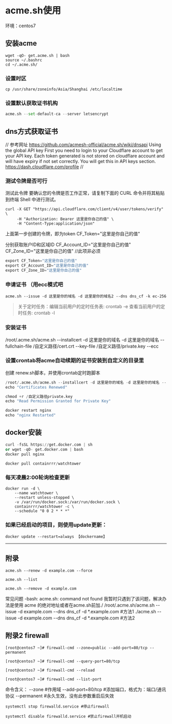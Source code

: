 # acme.sh使用
环境：centos7

## 安装acme
```
wget -qO- get.acme.sh | bash 
source ~/.bashrc
cd ~/.acme.sh/
```
### 设置时区
```
cp /usr/share/zoneinfo/Asia/Shanghai /etc/localtime
```
### 设置默认获取证书机构
```python title='设置默认证书分发机构为letsencrypt.org'
acme.sh --set-default-ca --server letsencrypt
```

## dns方式获取证书
//
参考网址 https://github.com/acmesh-official/acme.sh/wiki/dnsapi
Using the global API key
First you need to login to your Cloudflare account to get your API key. Each token generated is not stored on cloudflare account and will have expiry if not set correctly. You will get this in API keys section.
https://dash.cloudflare.com/profile 
//

### 测试令牌是否可行
测试此令牌
要确认您的令牌是否工作正常，请复制下面的 CURL 命令并将其粘贴到终端 Shell 中进行测试。
```
curl -X GET "https://api.cloudflare.com/client/v4/user/tokens/verify" \
     -H "Authorization: Bearer 这里是你自己的值" \
     -H "Content-Type:application/json"
```
上面第一步创建的令牌，即为token
CF_Token="这里是你自己的值“

分别获取账户ID和区域ID
CF_Account_ID="这里是你自己的值"
CF_Zone_ID="这里是你自己的值"   //此项非必须

```python title='终端输入命令'
export CF_Token="这里是你自己的值"
export CF_Account_ID="这里是你自己的值"
export CF_Zone_ID="这里是你自己的值"
```

### 申请证书 （用ecc模式吧
```
acme.sh --issue -d 这里是你的域名 -d 这里是你的域名2 --dns dns_cf -k ec-256
```
> 关于定时任务：编辑当前用户的定时任务表: crontab -e
> 查看当前用户的定时任务: crontab -l

### 安装证书
/root/.acme.sh/acme.sh --installcert -d 这里是你的域名 -d 这里是你的域名 --fullchain-file /自定义路径/cert.crt --key-file /自定义路径/private.key --ecc

### 设置crontab将acme自动续期的证书安装到自定义的目录里
创建 renew.sh脚本，并使用crontab定时跑脚本
```python title='renew.sh'
/root/.acme.sh/acme.sh --installcert -d 这里是你的域名 -d 这里是你的域名 --fullchain-file /自定义路径/cert.crt --key-file /自定义路径/private.key --ecc
echo "Certificates Renewed"

chmod +r /自定义路径private.key
echo "Read Permission Granted for Private Key"

docker restart nginx
echo "nginx Restarted"
```

## docker安装
```python title='安装 Docker '
curl -fsSL https://get.docker.com | sh
or wget -qO- get.docker.com | bash
docker pull nginx

docker pull containrrr/watchtower
```
### 每天凌晨2:00轮询检查更新
```
docker run -d \
    --name watchtower \
    --restart unless-stopped \
    -v /var/run/docker.sock:/var/run/docker.sock \
    containrrr/watchtower -c \
    --schedule "0 0 2 * * *"
```

### 如果已经启动的项目，则使用update更新：
```
docker update --restart=always 【dockername】
```
---
## 附录
```手动更新证书：
acme.sh --renew -d example.com --force
```

```查看证书列表：
acme.sh --list
```

```停止renew
acme.sh --remove -d example.com
```

常见问题
-bash: acme.sh: command not found
我暂时只遇到了该问题，解决办法是使用 acme 的绝对地址或者在acme.sh前加./
/root/.acme.sh/acme.sh  --issue  -d example.com  --dns dns_cf  -d *.example.com    #方法1
./acme.sh  --issue  -d example.com  --dns dns_cf  -d *.example.com                 #方法2

## 附录2 firewall

```开启端口
[root@centos7 ~]# firewall-cmd --zone=public --add-port=80/tcp --permanent
```

```查询端口号80 是否开启：
[root@centos7 ~]# firewall-cmd --query-port=80/tcp
```

```重启防火墙：
[root@centos7 ~]# firewall-cmd --reload
```

```查询有哪些端口是开启的:
[root@centos7 ~]# firewall-cmd --list-port
```
命令含义：
--zone #作用域
--add-port=80/tcp #添加端口，格式为：端口/通讯协议
--permanent #永久生效，没有此参数重启后失效

```关闭firewall：
systemctl stop firewalld.service #停止firewall

systemctl disable firewalld.service #禁止firewall开机启动
```